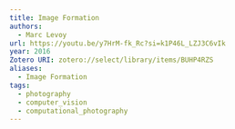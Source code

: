 ```yaml
---
title: Image Formation
authors:
  - Marc Levoy
url: https://youtu.be/y7HrM-fk_Rc?si=k1P46L_LZJ3C6vIk
year: 2016
Zotero URI: zotero://select/library/items/BUHP4RZS
aliases:
  - Image Formation
tags:
  - photography
  - computer_vision
  - computational_photography
---
```

